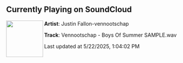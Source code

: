 ## Currently Playing on SoundCloud

[<img align="left" width="100" src="https://i1.sndcdn.com/artworks-xDnEZqztaJhQNhRK-WLikyg-t500x500.jpg">](https://soundcloud.com/justin-fallon12/vennootschap-boys-of-summer)

**Artist**: Justin Fallon-vennootschap 

**Track**: Vennootschap - Boys Of Summer SAMPLE.wav

Last updated at 5/22/2025, 1:04:02 PM
